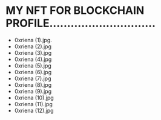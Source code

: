 # MY NFT FOR BLOCKCHAIN PROFILE..............................
- 0xriena (1).jpg.
- 0xriena (2).jpg
- 0xriena (3).jpg
- 0xriena (4).jpg
- 0xriena (5).jpg
- 0xriena (6).jpg
- 0xriena (7).jpg
- 0xriena (8).jpg
- 0xriena (9).jpg
- 0xriena (10).jpg
- 0xriena (11).jpg
- 0xriena (12).jpg
